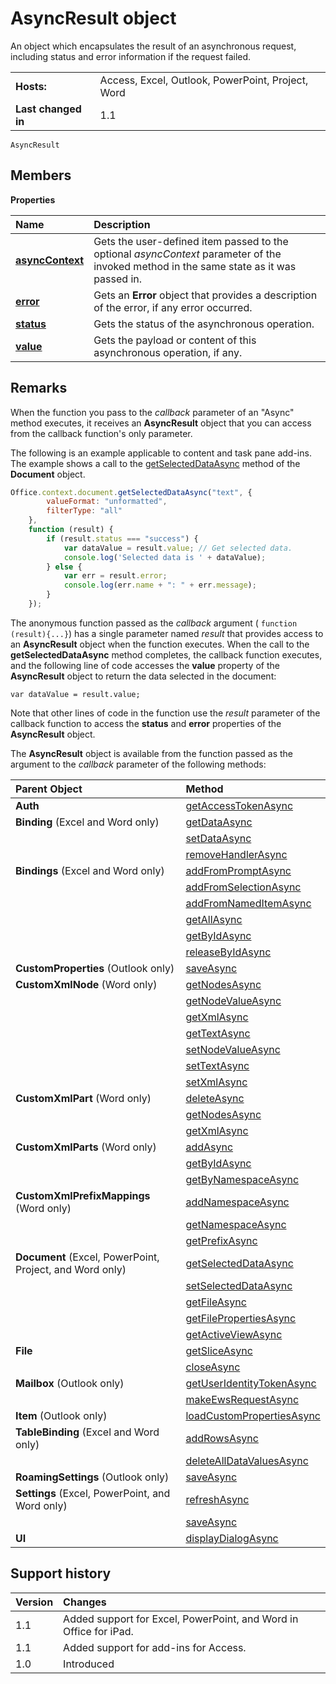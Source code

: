 # AsyncResult object
An object which encapsulates the result of an asynchronous request, including status and error information if the request failed.

|||
|:-----|:-----|
|**Hosts:**|Access, Excel, Outlook, PowerPoint, Project, Word|
|**Last changed in**|1.1|

```
AsyncResult
```


## Members


**Properties**


|**Name**|**Description**|
|:-----|:-----|
|**[asyncContext](asyncresult.asynccontext.md)**|Gets the user-defined item passed to the optional  _asyncContext_ parameter of the invoked method in the same state as it was passed in.|
|**[error](asyncresult.error.md)**|Gets an  **Error** object that provides a description of the error, if any error occurred.|
|**[status](asyncresult.status.md)**|Gets the status of the asynchronous operation.|
|**[value](asyncresult.value.md)**|Gets the payload or content of this asynchronous operation, if any.|

## Remarks

When the function you pass to the  _callback_ parameter of an "Async" method executes, it receives an **AsyncResult** object that you can access from the callback function's only parameter.

The following is an example applicable to content and task pane add-ins. The example shows a call to the [getSelectedDataAsync] method of the **Document** object.




```js
Office.context.document.getSelectedDataAsync("text", {
        valueFormat: "unformatted",
        filterType: "all"
    },
    function (result) {
        if (result.status === "success") {
            var dataValue = result.value; // Get selected data.
            console.log('Selected data is ' + dataValue);
        } else {
            var err = result.error;
            console.log(err.name + ": " + err.message);
        }
    });
```

The anonymous function passed as the  _callback_ argument ( `function (result){...}`) has a single parameter named  _result_ that provides access to an **AsyncResult** object when the function executes. When the call to the **getSelectedDataAsync** method completes, the callback function executes, and the following line of code accesses the **value** property of the **AsyncResult** object to return the data selected in the document:

 `var dataValue = result.value;`

Note that other lines of code in the function use the  _result_ parameter of the callback function to access the **status** and **error** properties of the **AsyncResult** object.

The  **AsyncResult** object is available from the function passed as the argument to the _callback_ parameter of the following methods:



| **Parent Object** | **Method** |
|:------------------|:-----------|
|**Auth**|[getAccessTokenAsync]
|**Binding** (Excel and Word only)|[getDataAsync]
|          |[setDataAsync]
|          |[removeHandlerAsync]
|**Bindings** (Excel and Word only)|[addFromPromptAsync]
|          |[addFromSelectionAsync]
|          |[addFromNamedItemAsync]
|          |[getAllAsync]
|          |[getByIdAsync]
|          |[releaseByIdAsync]
|**CustomProperties** (Outlook only)|[saveAsync]
|**CustomXmlNode** (Word only)|[getNodesAsync]
|          |[getNodeValueAsync]
|          |[getXmlAsync]
|          |[getTextAsync]
|          |[setNodeValueAsync]
|          |[setTextAsync]
|          |[setXmlAsync]
|**CustomXmlPart** (Word only)|[deleteAsync]
|          |[getNodesAsync]
|          |[getXmlAsync]
|**CustomXmlParts** (Word only)|[addAsync]
|          |[getByIdAsync]
|          |[getByNamespaceAsync]
|**CustomXmlPrefixMappings** (Word only)|[addNamespaceAsync]
|          |[getNamespaceAsync]
|          |[getPrefixAsync]
|**Document** (Excel, PowerPoint, Project, and Word only)|[getSelectedDataAsync]
|          |[setSelectedDataAsync]
|          |[getFileAsync]
|          |[getFilePropertiesAsync]
|          |[getActiveViewAsync]
|**File**|[getSliceAsync]
|        |[closeAsync]
|**Mailbox** (Outlook only)|[getUserIdentityTokenAsync]
|          |[makeEwsRequestAsync]
|**Item** (Outlook only)|[loadCustomPropertiesAsync]
|**TableBinding** (Excel and Word only)|[addRowsAsync]
|          |[deleteAllDataValuesAsync]
|**RoamingSettings** (Outlook only)|[saveAsync]
|**Settings** (Excel, PowerPoint, and Word only)|[refreshAsync]
|          |[saveAsync]
|**UI**|[displayDialogAsync]


## Support history


|**Version**|**Changes**|
|:-----|:-----|
|1.1|Added support for Excel, PowerPoint, and Word in Office for iPad.|
|1.1|Added support for add-ins for Access.|
|1.0|Introduced|


[addRowsAsync]: binding.tablebinding.addrowsasync.md
[addFromNamedItemAsync]: bindings.addfromnameditemasync.md
[addFromPromptAsync]: bindings.addfrompromptasync.md
[addFromSelectionAsync]: bindings.addfromselectionasync.md
[addAsync]: customxmlparts.addasync.md
[addNamespaceAsync]: customxmlprefixmappings.addnamespaceasync.md
[closeAsync]: file.closeasync.md
[deleteAllDataValuesAsync]: binding.tablebinding.deletealldatavaluesasync.md
[displayDialogAsync]: officeui.displaydialogasync.md
[deleteAsync]: customxmlpart.deleteasync.md
[getActiveViewAsync]: document.getactiveviewasync.md
[getAccessTokenAsync]: office.context.auth.getAccessTokenAsync.md
[getAllAsync]: bindings.getallasync.md
[getByNamespaceAsync]: customxmlparts.getbynamespaceasync.md
[getByIdAsync]: bindings.getbyidasync.md
[getDataAsync]: binding.getdataasync.md
[getFilePropertiesAsync]: document.getfilepropertiesasync.md
[getFileAsync]: document.getfileasync.md
[getNodesAsync]: customxmlnode.getnodesasync.md
[getNodeValueAsync]: customxmlnode.getnodevalueasync.md
[getNamespaceAsync]: customxmlprefixmappings.getnamespaceasync.md
[getPrefixAsync]: customxmlprefixmappings.getprefixasync.md
[getSliceAsync]: file.getsliceasync.md
[getSelectedDataAsync]: document.getselecteddataasync.md
[getTextAsync]: customxmlnode.gettextasync.md
[getUserIdentityTokenAsync]: ../../reference/outlook/1.5/Office.context.mailbox.md
[getXmlAsync]: customxmlpart.getxmlasync.md
[loadCustomPropertiesAsync]: ../../reference/outlook/1.5/CustomProperties.md
[makeEwsRequestAsync]: ../../reference/outlook/1.5/Office.context.mailbox.md
[releaseByIdAsync]: bindings.releasebyidasync.md
[removeHandlerAsync]: binding.removehandlerasync.md
[refreshAsync]: settings.refreshasync.md
[setNodeValueAsync]: customxmlnode.setnodevalueasync.md
[setXmlAsync]: customxmlnode.setxmlasync.md
[saveAsync]: settings.saveasync.md
[setSelectedDataAsync]: document.setselecteddataasync.md
[setTextAsync]: customxmlnode.settextasync.md
[setDataAsync]: binding.setdataasync.md